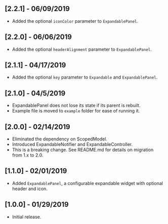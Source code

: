 ## [2.2.1] - 06/09/2019

* Added the optional `iconColor` parameter to `ExpandablePanel`.

## [2.2.0] - 06/06/2019

* Added the optional `headerAlignment` parameter to `ExpandablePanel`.

## [2.1.1] - 04/17/2019

* Added the optional `key` parameter to `Expandable` and `ExpandablePanel`.

## [2.1.0] - 04/5/2019

* ExpandablePanel does not lose its state if its parent is rebuilt.
* Example file is moved to `example` folder for ease of running it.

## [2.0.0] - 02/14/2019

* Eliminated the dependency on ScopedModel.
* Introduced ExpandableNotifier and ExpandableController.
* This is a breaking change. See README.md for details on migration from 1.x to 2.0.

## [1.1.0] - 02/01/2019

* Added `ExpandablePanel`, a configurable expandable widget with optional header and icon. 

## [1.0.0] - 01/29/2019

* Initial release.
